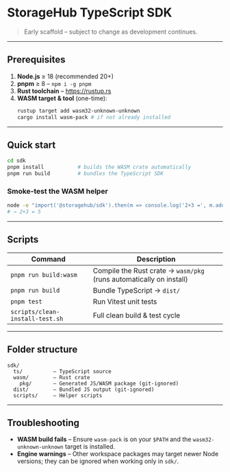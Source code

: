 # StorageHub TypeScript SDK

> Early scaffold – subject to change as development continues.

---

## Prerequisites

1. **Node.js** ≥ 18 (recommended 20+)
2. **pnpm** ≥ 8 – `npm i -g pnpm`
3. **Rust toolchain** – <https://rustup.rs>
4. **WASM target & tool** (one-time):
   ```bash
   rustup target add wasm32-unknown-unknown
   cargo install wasm-pack # if not already installed
   ```

---

## Quick start

```bash
cd sdk
pnpm install           # builds the WASM crate automatically
pnpm run build         # bundles the TypeScript SDK
```

### Smoke-test the WASM helper

```bash
node -e "import('@storagehub/sdk').then(m => console.log('2+3 =', m.add(2,3)))"
# → 2+3 = 5
```

---

## Scripts

| Command | Description |
|---------|-------------|
| `pnpm run build:wasm` | Compile the Rust crate → `wasm/pkg` (runs automatically on install) |
| `pnpm run build`      | Bundle TypeScript → `dist/` |
| `pnpm test`           | Run Vitest unit tests |
| `scripts/clean-install-test.sh` | Full clean build & test cycle |

---

## Folder structure

```
sdk/
  ts/          – TypeScript source
  wasm/        – Rust crate
    pkg/       – Generated JS/WASM package (git-ignored)
  dist/        – Bundled JS output (git-ignored)
  scripts/     – Helper scripts
```

---

## Troubleshooting

* **WASM build fails** – Ensure `wasm-pack` is on your `$PATH` and the `wasm32-unknown-unknown` target is installed.
* **Engine warnings** – Other workspace packages may target newer Node versions; they can be ignored when working only in `sdk/`. 